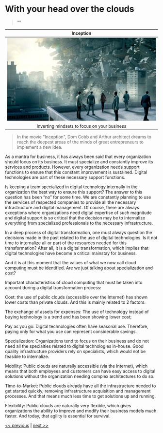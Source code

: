 # With your head over the clouds

>""

| Inception |
| :---: |
|![](../../images/with_your_head_over_the_clouds.png)|
|Inverting mindsets to focus on your business|

>In the movie "Inception", Dom Cobb and Arthur architect dreams to reach the deepest areas of the minds of great entrepreneurs to implement a new idea.

As a mantra for business, it has always been said that every organization should focus on its business. It must specialize and constantly improve its services and products. However, every organization needs support functions to ensure that this constant improvement is sustained. Digital technologies are part of these necessary support functions.

Is keeping a team specialized in digital technology internally in the organization the best way to ensure this support? The answer to this question has been “no” for some time. We are constantly planning to use the services of respected companies to provide all the necessary infrastructure and digital management. Of course, there are always exceptions where organizations need digital expertise of such magnitude and digital support is so critical that the decision may be to internalize everything from specialized professionals to the necessary infrastructure.

In a deep process of digital transformation, one must always question the decisions made in the past related to the use of digital technologies. Is it not time to internalize all or part of the resources needed for this transformation? After all, it is a digital transformation, which implies that digital technologies have become a critical mainstay for business.

And it is at this moment that the values of what we now call cloud computing must be identified. Are we just talking about specialization and cost?

Important characteristics of cloud computing that must be taken into account during a digital transformation process:

Cost: the use of public clouds (accessible over the Internet) has shown lower costs than private clouds. And this is mainly related to 2 factors.

The exchange of assets for expenses: The use of technology instead of buying technology is a trend and has been showing lower cost;

Pay as you go: Digital technologies often have seasonal use. Therefore, paying only for what you use can represent considerable savings.

Specialization: Organizations tend to focus on their business and do not need all the specialties related to digital technologies in-house. Good quality infrastructure providers rely on specialists, which would not be feasible to internalize.

Mobility: Public clouds are naturally accessible (via the Internet), which means that both employees and customers can have easy access to digital solutions without the organization needing complex architectures to do so.

Time-to-Market: Public clouds already have all the infrastructure needed to get started quickly, removing infrastructure acquisition and management processes. And that means much less time to get solutions up and running.

Flexibility: Public clouds are naturally very flexible, which gives organizations the ability to improve and modify their business models much faster. And today, that agility is essential for survival.

[<< previous](3-where_how_and_when_needed.md) | [next >>](5-human_augmented_reality.md)
